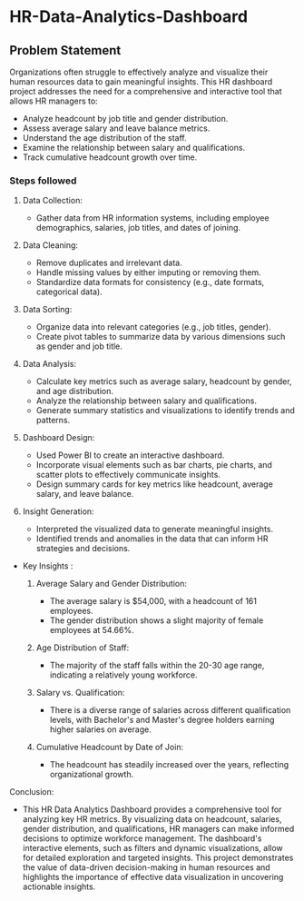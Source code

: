 # HR-Data-Analytics-Dashboard


## Problem Statement

Organizations often struggle to effectively analyze and visualize their human resources data to gain meaningful insights. This HR dashboard project addresses the need for a comprehensive and interactive tool that allows HR managers to:

- Analyze headcount by job title and gender distribution.
- Assess average salary and leave balance metrics.
- Understand the age distribution of the staff.
- Examine the relationship between salary and qualifications.
- Track cumulative headcount growth over time.


### Steps followed 

1) Data Collection: 
    - Gather data from HR information systems, including employee demographics, salaries, job titles, and dates of joining.
2) Data Cleaning: 
    
    - Remove duplicates and irrelevant data.  
    - Handle missing values by either imputing or removing them.
    - Standardize data formats for consistency (e.g., date formats, categorical data).
3) Data Sorting: 

    - Organize data into relevant categories (e.g., job titles, gender).
    - Create pivot tables to summarize data by various dimensions such as gender and job title.

4) Data Analysis:

    - Calculate key metrics such as average salary, headcount by gender, and age distribution.
    - Analyze the relationship between salary and qualifications.
    - Generate summary statistics and visualizations to identify trends and patterns.

5) Dashboard Design:

    - Used Power BI to create an interactive dashboard.
    - Incorporate visual elements such as bar charts, pie charts, and scatter plots to effectively communicate insights.
    - Design summary cards for key metrics like headcount, average salary, and leave balance.

6) Insight Generation: 

    - Interpreted the visualized data to generate meaningful insights.
    - Identified trends and anomalies in the data that can inform HR strategies and decisions.


- Key Insights :

  1) Average Salary and Gender Distribution: 
       - The average salary is $54,000, with a headcount of 161 employees.
     - The gender distribution shows a slight majority of female employees at 54.66%.

  2) Age Distribution of Staff: 
        - The majority of the staff falls within the 20-30 age range, indicating a relatively young workforce.
  
  3) Salary vs. Qualification: 
        - There is a diverse range of salaries across different qualification levels, with Bachelor's and Master's degree holders earning higher salaries on average.
  
  4) Cumulative Headcount by Date of Join: 
        - The headcount has steadily increased over the years, reflecting organizational growth.
  
Conclusion:

- This HR Data Analytics Dashboard provides a comprehensive tool for analyzing key HR metrics. By visualizing data on headcount, salaries, gender distribution, and qualifications, HR managers can make informed decisions to optimize workforce management. The dashboard's interactive elements, such as filters and dynamic visualizations, allow for detailed exploration and targeted insights. This project demonstrates the value of data-driven decision-making in human resources and highlights the importance of effective data visualization in uncovering actionable insights.
